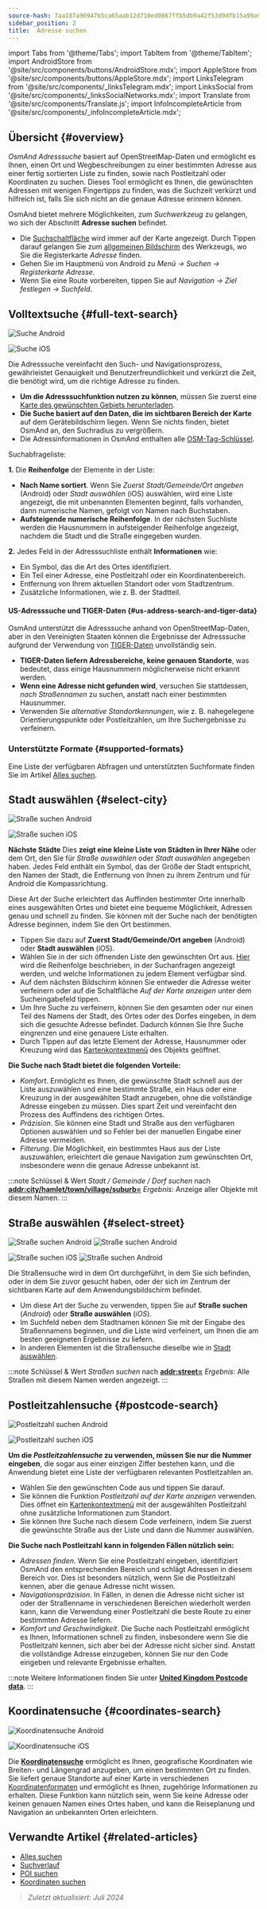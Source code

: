 ```yaml
---
source-hash: 7aa187a96947b5ca65aab12d710ed0867ffb5db9a42f53d9dfb15a99a9107f74
sidebar_position: 2
title:  Adresse suchen
---
```

import Tabs from '@theme/Tabs';
import TabItem from '@theme/TabItem';
import AndroidStore from '@site/src/components/buttons/AndroidStore.mdx';
import AppleStore from '@site/src/components/buttons/AppleStore.mdx';
import LinksTelegram from '@site/src/components/_linksTelegram.mdx';
import LinksSocial from '@site/src/components/_linksSocialNetworks.mdx';
import Translate from '@site/src/components/Translate.js';
import InfoIncompleteArticle from '@site/src/components/_infoIncompleteArticle.mdx';


<InfoIncompleteArticle/>

## Übersicht {#overview}

*OsmAnd Adresssuche* basiert auf OpenStreetMap-Daten und ermöglicht es Ihnen, einen Ort und Wegbeschreibungen zu einer bestimmten Adresse aus einer fertig sortierten Liste zu finden, sowie nach Postleitzahl oder Koordinaten zu suchen. Dieses Tool ermöglicht es Ihnen, die gewünschten Adressen mit wenigen Fingertipps zu finden, was die Suchzeit verkürzt und hilfreich ist, falls Sie sich nicht an die genaue Adresse erinnern können.

OsmAnd bietet mehrere Möglichkeiten, zum *Suchwerkzeug* zu gelangen, wo sich der Abschnitt **Adresse suchen** befindet.

- Die [Suchschaltfläche](../widgets/map-buttons.md#search) wird immer auf der Karte angezeigt. Durch Tippen darauf gelangen Sie zum [allgemeinen Bildschirm](#full-text-search) des Werkzeugs, wo Sie die Registerkarte *Adresse* finden.
- Gehen Sie im Hauptmenü von Android zu *Menü → Suchen → Registerkarte Adresse*.
- Wenn Sie eine Route vorbereiten, tippen Sie auf *Navigation → Ziel festlegen → Suchfeld*.


## Volltextsuche {#full-text-search}

<Tabs groupId="operating-systems" queryString="current-os">

<TabItem value="android" label="Android">

![Suche Android](@site/static/img/search/search_address_2_andr.png)

</TabItem>

<TabItem value="ios" label="iOS">

![Suche iOS](@site/static/img/search/street_search_ios.png)

</TabItem>

</Tabs>

Die Adresssuche vereinfacht den Such- und Navigationsprozess, gewährleistet Genauigkeit und Benutzerfreundlichkeit und verkürzt die Zeit, die benötigt wird, um die richtige Adresse zu finden.

- **Um die Adresssuchfunktion nutzen zu können**, müssen Sie zuerst eine [Karte des gewünschten Gebiets herunterladen](../start-with/download-maps.md).
- **Die Suche basiert auf den Daten, die im sichtbaren Bereich der Karte** auf dem Gerätebildschirm liegen. Wenn Sie nichts finden, bietet OsmAnd an, den Suchradius zu vergrößern.
- Die Adressinformationen in OsmAnd enthalten alle [OSM-Tag-Schlüssel](https://wiki.openstreetmap.org/w/index.php?title=Key:addr).


Suchabfrageliste:

**1.** Die **Reihenfolge** der Elemente in der Liste:

- **Nach Name sortiert**. Wenn Sie *Zuerst Stadt/Gemeinde/Ort angeben* (Android) oder *Stadt auswählen* (iOS) auswählen, wird eine Liste angezeigt, die mit unbenannten Elementen beginnt, falls vorhanden, dann numerische Namen, gefolgt von Namen nach Buchstaben.
- **Aufsteigende numerische Reihenfolge**. In der nächsten Suchliste werden die Hausnummern in aufsteigender Reihenfolge angezeigt, nachdem die Stadt und die Straße eingegeben wurden.

**2.** Jedes Feld in der Adresssuchliste enthält **Informationen** wie:

- Ein Symbol, das die Art des Ortes identifiziert.
- Ein Teil einer Adresse, eine Postleitzahl oder ein Koordinatenbereich.
- Entfernung von Ihrem aktuellen Standort oder vom Stadtzentrum.
- Zusätzliche Informationen, wie z. B. der Stadtteil.


#### US-Adresssuche und TIGER-Daten {#us-address-search-and-tiger-data}

OsmAnd unterstützt die Adresssuche anhand von OpenStreetMap-Daten, aber in den Vereinigten Staaten können die Ergebnisse der Adresssuche aufgrund der Verwendung von [TIGER-Daten](https://wiki.openstreetmap.org/wiki/TIGER) unvollständig sein.

- **TIGER-Daten liefern Adressbereiche, keine genauen Standorte**, was bedeutet, dass einige Hausnummern möglicherweise nicht erkannt werden.
- **Wenn eine Adresse nicht gefunden wird**, versuchen Sie stattdessen, *nach Straßennamen* zu suchen, anstatt nach einer bestimmten Hausnummer.
- Verwenden Sie *alternative Standortkennungen*, wie z. B. nahegelegene Orientierungspunkte oder Postleitzahlen, um Ihre Suchergebnisse zu verfeinern.


### Unterstützte Formate {#supported-formats}

Eine Liste der verfügbaren Abfragen und unterstützten Suchformate finden Sie im Artikel [Alles suchen](./search-all.md#basic-queries).


## Stadt auswählen {#select-city}

<Tabs groupId="operating-systems" queryString="current-os">

<TabItem value="android" label="Android">

![Straße suchen Android](@site/static/img/search/town_search_android.png)

</TabItem>

<TabItem value="ios" label="iOS">

![Straße suchen iOS](@site/static/img/search/town_search_ios.png)

</TabItem>

</Tabs>

**Nächste Städte**
Dies **zeigt eine kleine Liste von Städten in Ihrer Nähe** oder dem Ort, den Sie für *Straße auswählen* oder *Stadt auswählen* angegeben haben. Jedes Feld enthält ein Symbol, das der Größe der Stadt entspricht, den Namen der Stadt, die Entfernung von Ihnen zu ihrem Zentrum und für Android die Kompassrichtung.

Diese Art der Suche erleichtert das Auffinden bestimmter Orte innerhalb eines ausgewählten Ortes und bietet eine bequeme Möglichkeit, Adressen genau und schnell zu finden. Sie können mit der Suche nach der benötigten Adresse beginnen, indem Sie den Ort bestimmen.

- Tippen Sie dazu auf **Zuerst Stadt/Gemeinde/Ort angeben** (Android) oder **Stadt auswählen** (iOS).
- Wählen Sie in der sich öffnenden Liste den gewünschten Ort aus. [Hier](#full-text-search) wird die Reihenfolge beschrieben, in der Suchanfragen angezeigt werden, und welche Informationen zu jedem Element verfügbar sind.
- Auf dem nächsten Bildschirm können Sie entweder die Adresse weiter verfeinern oder auf die Schaltfläche *Auf der Karte anzeigen* unter dem Sucheingabefeld tippen.
- Um Ihre Suche zu verfeinern, können Sie den gesamten oder nur einen Teil des Namens der Stadt, des Ortes oder des Dorfes eingeben, in dem sich die gesuchte Adresse befindet. Dadurch können Sie Ihre Suche eingrenzen und eine genauere Liste erhalten.
- Durch Tippen auf das letzte Element der Adresse, Hausnummer oder Kreuzung wird das [Kartenkontextmenü](../map/map-context-menu.md#select-an-object-single-tap) des Objekts geöffnet.

**Die Suche nach Stadt bietet die folgenden Vorteile:**

- *Komfort*. Ermöglicht es Ihnen, die gewünschte Stadt schnell aus der Liste auszuwählen und eine bestimmte Straße, ein Haus oder eine Kreuzung in der ausgewählten Stadt anzugeben, ohne die vollständige Adresse eingeben zu müssen. Dies spart Zeit und vereinfacht den Prozess des Auffindens des richtigen Ortes.
- *Präzision*. Sie können eine Stadt und Straße aus den verfügbaren Optionen auswählen und so Fehler bei der manuellen Eingabe einer Adresse vermeiden.
- *Filterung*. Die Möglichkeit, ein bestimmtes Haus aus der Liste auszuwählen, erleichtert die genaue Navigation zum gewünschten Ort, insbesondere wenn die genaue Adresse unbekannt ist.

:::note Schlüssel & Wert
*Stadt / Gemeinde / Dorf suchen* nach [**addr:city/hamlet/town/village/suburb=**](https://wiki.openstreetmap.org/w/index.php?title=Key:addr)
*Ergebnis*: Anzeige aller Objekte mit diesem Namen.
:::


## Straße auswählen {#select-street}

<Tabs groupId="operating-systems" queryString="current-os">

<TabItem value="android" label="Android">

![Straße suchen Android](@site/static/img/search/street_search.png) ![Straße suchen Android](@site/static/img/search/street_search_1.png)

</TabItem>

<TabItem value="ios" label="iOS">

![Straße suchen iOS](@site/static/img/search/address_street_search_3_ios.png) ![Straße suchen Android](@site/static/img/search/address_street_search_4_ios.png)

</TabItem>

</Tabs>

Die Straßensuche wird in dem Ort durchgeführt, in dem Sie sich befinden, oder in dem Sie zuvor gesucht haben, oder der sich im Zentrum der sichtbaren Karte auf dem Anwendungsbildschirm befindet.

- Um diese Art der Suche zu verwenden, tippen Sie auf **Straße suchen** (*Android*) oder **Straße auswählen** (*iOS*).
- Im Suchfeld neben dem Stadtnamen können Sie mit der Eingabe des Straßennamens beginnen, und die Liste wird verfeinert, um Ihnen die am besten geeigneten Ergebnisse zu liefern.
- In anderen Elementen ist die Straßensuche dieselbe wie in [Stadt auswählen](#select-city).

:::note Schlüssel & Wert
*Straßen suchen* nach [**addr:street=**](https://wiki.openstreetmap.org/w/index.php?title=Key:addr)
*Ergebnis*: Alle Straßen mit diesem Namen werden angezeigt.
:::


## Postleitzahlensuche {#postcode-search}

<Tabs groupId="operating-systems" queryString="current-os">

<TabItem value="android" label="Android">

![Postleitzahl suchen Android](@site/static/img/search/postcode_android.png)

</TabItem>

<TabItem value="ios" label="iOS">

![Postleitzahl suchen iOS](@site/static/img/search/postcode_ios.png)

</TabItem>

</Tabs>

**Um die *Postleitzahlensuche* zu verwenden, müssen Sie nur die Nummer eingeben**, die sogar aus einer einzigen Ziffer bestehen kann, und die Anwendung bietet eine Liste der verfügbaren relevanten Postleitzahlen an.

- Wählen Sie den gewünschten Code aus und tippen Sie darauf.
- Sie können die Funktion *Postleitzahl auf der Karte anzeigen* verwenden. Dies öffnet ein [Kartenkontextmenü](../map/map-context-menu.md#select-an-object-single-tap) mit der ausgewählten Postleitzahl ohne zusätzliche Informationen zum Standort.
- Sie können Ihre Suche nach diesem Code verfeinern, indem Sie zuerst die gewünschte Straße aus der Liste und dann die Nummer auswählen.

**Die Suche nach Postleitzahl kann in folgenden Fällen nützlich sein:**

- *Adressen finden*. Wenn Sie eine Postleitzahl eingeben, identifiziert OsmAnd den entsprechenden Bereich und schlägt Adressen in diesem Bereich vor. Dies ist besonders nützlich, wenn Sie die Postleitzahl kennen, aber die genaue Adresse nicht wissen.
- *Navigationspräzision*. In Fällen, in denen die Adresse nicht sicher ist oder der Straßenname in verschiedenen Bereichen wiederholt werden kann, kann die Verwendung einer Postleitzahl die beste Route zu einer bestimmten Adresse liefern.
- *Komfort und Geschwindigkeit*. Die Suche nach Postleitzahl ermöglicht es Ihnen, Informationen schnell zu finden, insbesondere wenn Sie die Postleitzahl kennen, sich aber bei der Adresse nicht sicher sind. Anstatt die vollständige Adresse einzugeben, können Sie nur den Code eingeben und relevante Ergebnisse erhalten.

:::note
Weitere Informationen finden Sie unter **[United Kingdom Postcode data](https://github.com/hvdwolf/OsmAnd-UKpostcodes/releases)**.
:::


## Koordinatensuche {#coordinates-search}

<Tabs groupId="operating-systems" queryString="current-os">

<TabItem value="android" label="Android">

![Koordinatensuche Android](@site/static/img/search/coordinates_search_android.png)

</TabItem>

<TabItem value="ios" label="iOS">

![Koordinatensuche iOS](@site/static/img/search/coordinates_search_ios.png)

</TabItem>

</Tabs>

Die [**Koordinatensuche**](../search/search-coordinates.md) ermöglicht es Ihnen, geografische Koordinaten wie Breiten- und Längengrad anzugeben, um einen bestimmten Ort zu finden. Sie liefert genaue Standorte auf einer Karte in verschiedenen [Koordinatenformaten](../search/search-coordinates.md#coordinates-search) und ermöglicht es Ihnen, zugehörige Informationen zu erhalten. Diese Funktion kann nützlich sein, wenn Sie keine Adresse oder keinen genauen Namen eines Ortes haben, und kann die Reiseplanung und Navigation an unbekannten Orten erleichtern.


## Verwandte Artikel {#related-articles}

- [Alles suchen](./search-all.md)
- [Suchverlauf](./search-history.md)
- [POI suchen](./search-poi.md)
- [Koordinaten suchen](./search-coordinates.md)

> *Zuletzt aktualisiert: Juli 2024*